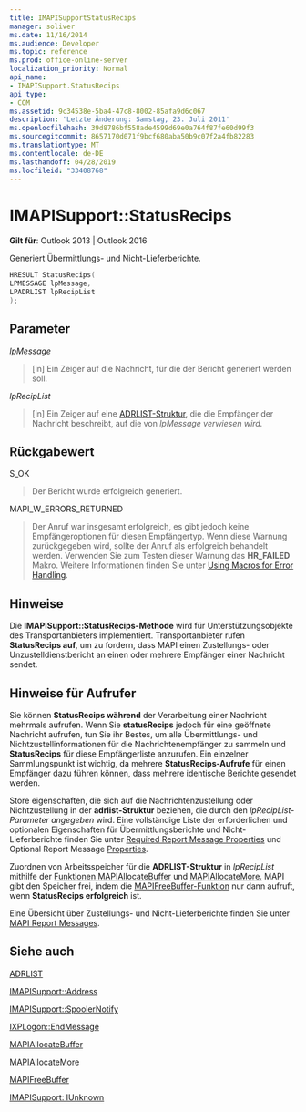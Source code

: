 ```yaml
---
title: IMAPISupportStatusRecips
manager: soliver
ms.date: 11/16/2014
ms.audience: Developer
ms.topic: reference
ms.prod: office-online-server
localization_priority: Normal
api_name:
- IMAPISupport.StatusRecips
api_type:
- COM
ms.assetid: 9c34538e-5ba4-47c8-8002-85afa9d6c067
description: 'Letzte Änderung: Samstag, 23. Juli 2011'
ms.openlocfilehash: 39d8786bf558ade4599d69e0a764f87fe60d99f3
ms.sourcegitcommit: 8657170d071f9bcf680aba50b9c07f2a4fb82283
ms.translationtype: MT
ms.contentlocale: de-DE
ms.lasthandoff: 04/28/2019
ms.locfileid: "33408768"
---
```

# <a name="imapisupportstatusrecips"></a>IMAPISupport::StatusRecips

  
  
**Gilt für**: Outlook 2013 | Outlook 2016 
  
Generiert Übermittlungs- und Nicht-Lieferberichte.
  
```cpp
HRESULT StatusRecips(
LPMESSAGE lpMessage,
LPADRLIST lpRecipList
);
```

## <a name="parameters"></a>Parameter

 _lpMessage_
  
> [in] Ein Zeiger auf die Nachricht, für die der Bericht generiert werden soll.
    
 _lpRecipList_
  
> [in] Ein Zeiger auf eine [ADRLIST-Struktur,](adrlist.md) die die Empfänger der Nachricht beschreibt, auf die von _lpMessage verwiesen wird._
    
## <a name="return-value"></a>Rückgabewert

S_OK 
  
> Der Bericht wurde erfolgreich generiert.
    
MAPI_W_ERRORS_RETURNED 
  
> Der Anruf war insgesamt erfolgreich, es gibt jedoch keine Empfängeroptionen für diesen Empfängertyp. Wenn diese Warnung zurückgegeben wird, sollte der Anruf als erfolgreich behandelt werden. Verwenden Sie zum Testen dieser Warnung das **HR_FAILED** Makro. Weitere Informationen finden Sie unter [Using Macros for Error Handling](using-macros-for-error-handling.md).
    
## <a name="remarks"></a>Hinweise

Die **IMAPISupport::StatusRecips-Methode** wird für Unterstützungsobjekte des Transportanbieters implementiert. Transportanbieter rufen **StatusRecips auf,** um zu fordern, dass MAPI einen Zustellungs- oder Unzustelldienstbericht an einen oder mehrere Empfänger einer Nachricht sendet. 
  
## <a name="notes-to-callers"></a>Hinweise für Aufrufer

Sie können **StatusRecips während** der Verarbeitung einer Nachricht mehrmals aufrufen. Wenn Sie **statusRecips** jedoch für eine geöffnete Nachricht aufrufen, tun Sie ihr Bestes, um alle Übermittlungs- und Nichtzustellinformationen für die Nachrichtenempfänger zu sammeln und **StatusRecips** für diese Empfängerliste anzurufen. Ein einzelner Sammlungspunkt ist wichtig, da mehrere **StatusRecips-Aufrufe** für einen Empfänger dazu führen können, dass mehrere identische Berichte gesendet werden. 
  
Store eigenschaften, die sich auf die Nachrichtenzustellung oder Nichtzustellung in der **adrlist-Struktur** beziehen, die durch den _lpRecipList-Parameter angegeben_ wird. Eine vollständige Liste der erforderlichen und optionalen Eigenschaften für Übermittlungsberichte und Nicht-Lieferberichte finden Sie unter [Required Report Message Properties](required-report-message-properties.md) und Optional Report Message [Properties](optional-report-message-properties.md). 
  
Zuordnen von Arbeitsspeicher für die **ADRLIST-Struktur** in _lpRecipList_ mithilfe der [Funktionen MAPIAllocateBuffer](mapiallocatebuffer.md) und [MAPIAllocateMore.](mapiallocatemore.md) MAPI gibt den Speicher frei, indem die [MAPIFreeBuffer-Funktion](mapifreebuffer.md) nur dann aufruft, wenn **StatusRecips erfolgreich** ist. 
  
Eine Übersicht über Zustellungs- und Nicht-Lieferberichte finden Sie unter [MAPI Report Messages](mapi-report-messages.md).
  
## <a name="see-also"></a>Siehe auch



[ADRLIST](adrlist.md)
  
[IMAPISupport::Address](imapisupport-address.md)
  
[IMAPISupport::SpoolerNotify](imapisupport-spoolernotify.md)
  
[IXPLogon::EndMessage](ixplogon-endmessage.md)
  
[MAPIAllocateBuffer](mapiallocatebuffer.md)
  
[MAPIAllocateMore](mapiallocatemore.md)
  
[MAPIFreeBuffer](mapifreebuffer.md)
  
[IMAPISupport: IUnknown](imapisupportiunknown.md)

